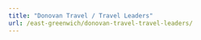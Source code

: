 ```yaml
---
title: "Donovan Travel / Travel Leaders"
url: /east-greenwich/donovan-travel-travel-leaders/
---
```

